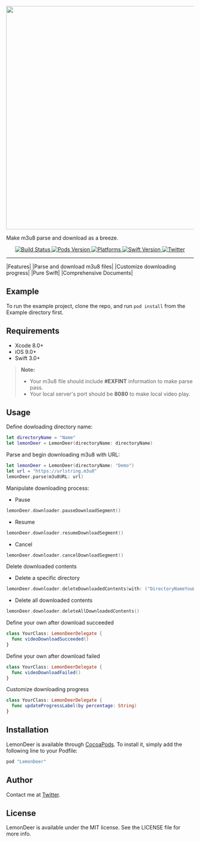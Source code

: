 <p align="center">
  <img src="https://raw.githubusercontent.com/hipposan/LemonDeer/master/Resources/LemonDeer-logo.png" width=600 />
  <p>Make m3u8 parse and download as a breeze.</p>
</p>

<p align="center">
  <a href="https://travis-ci.org/hipposan/LemonDeer">
    <img src="http://img.shields.io/travis/hipposan/LemonDeer.svg?style=flat" alt="Build Status">
  </a>
  <a href="http://cocoapods.org/pods/LemonDeer">
    <img src="https://img.shields.io/cocoapods/v/LemonDeer.svg?style=flat?colorB=7761c8" alt="Pods Version">
  </a>
  <a href="http://cocoapods.org/pods/LemonDeer">
    <img src="https://img.shields.io/cocoapods/p/LemonDeer.svg?style=flat?colorB=cf649a" alt="Platforms">
  </a>
  <a href="https://swift.org/">
    <img src="https://img.shields.io/badge/Swift-3.1-orange.svg" alt="Swift Version">
  </a>
   <a href="https://twitter.com/zzy0600">
    <img src="https://img.shields.io/badge/Twitter-%40zzy0600-blue.svg" alt="Twitter">
  </a>
</p>

___________________

|Features|
|Parse and download m3u8 files|
|Customize downloading progress|
|Pure Swift|
|Comprehensive Documents|

## Example

To run the example project, clone the repo, and run `pod install` from the Example directory first.

## Requirements
* Xcode 8.0+
* iOS 9.0+
* Swift 3.0+

> **Note:**
> * Your m3u8 file should include **#EXFINT** information to make parse pass.
> * Your local server's port should be **8080** to make local video play.

## Usage
Define dowloading directory name:

```swift
let directoryName = "Name"
let lemonDeer = LemonDeer(directoryName: directoryName)
```

Parse and begin downloading m3u8 with URL:

```swift
let lemonDeer = LemonDeer(directoryName: "Demo")
let url = "https://urlstring.m3u8"
lemonDeer.parse(m3u8URL: url)
```

Manipulate downloading process:
* Pause

```swift
lemonDeer.downloader.pauseDownloadSegment()
```

* Resume

```swift
lemonDeer.downloader.resumeDownloadSegment()
```

* Cancel

```swift
lemonDeer.downloader.cancelDownloadSegment()
```

Delete downloaded contents
* Delete a specific directory

```swift
lemonDeer.downloader.deleteDownloadedContents(with: ("DirectoryNameYouWantToDelete")
```

* Delete all downloaded contents

```swift
lemonDeer.downloader.deleteAllDownloadedContents()
```

Define your own after download succeeded

```swift
class YourClass: LemonDeerDelegate {
  func videoDownloadSucceeded()
}
```

Define your own after download failed

```swift
class YourClass: LemonDeerDelegate {
  func videoDownloadFailed()
}
```

Customize downloading progress

```swift
class YourClass: LemonDeerDelegate {
  func updateProgressLabel(by percentage: String)
}
```

## Installation

LemonDeer is available through [CocoaPods](http://cocoapods.org). To install
it, simply add the following line to your Podfile:

```ruby
pod "LemonDeer"
```

## Author

Contact me at [Twitter](https://twitter.com/zzy0600).

## License

LemonDeer is available under the MIT license. See the LICENSE file for more info.
